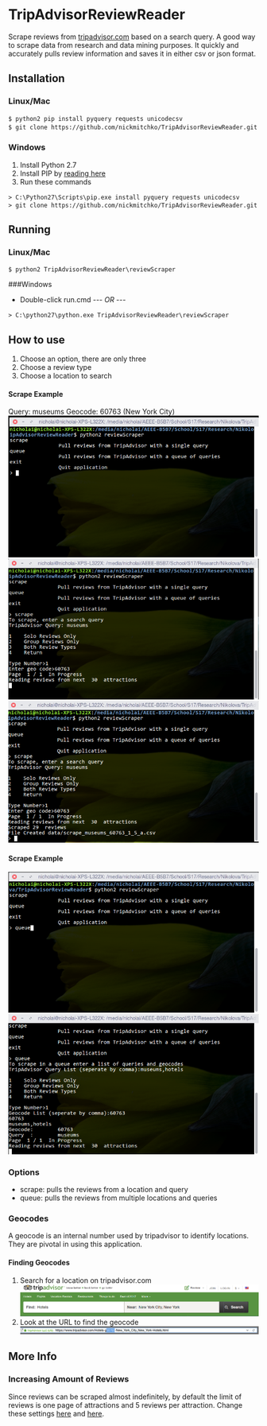 # TripAdvisorReviewReader

Scrape reviews from [tripadvisor.com](tripadvisor.com) based on a search query. A good way to scrape data from research and data mining purposes. It quickly and accurately pulls review information and saves it in either csv or json format.

##  Installation

### Linux/Mac
```BASH
$ python2 pip install pyquery requests unicodecsv
$ git clone https://github.com/nickmitchko/TripAdvisorReviewReader.git
```

### Windows
1. Install Python 2.7
2. Install PIP by [reading here](http://stackoverflow.com/a/12476379)
3. Run these commands
```BAT
> C:\Python27\Scripts\pip.exe install pyquery requests unicodecsv
> git clone https://github.com/nickmitchko/TripAdvisorReviewReader.git
```

## Running

### Linux/Mac

```BAT
$ python2 TripAdvisorReviewReader\reviewScraper
```

###Windows

* Double-click run.cmd
*--- OR ---*
```BAT
> C:\python27\python.exe TripAdvisorReviewReader\reviewScraper
 ```
 
## How to use
1. Choose an option, there are only three
2. Choose a review type
3. Choose a location to search


#### Scrape Example
Query: museums
Geocode: 60763 (New York City)
![](data/Options.png)
![](data/Scraping.png)
![](data/Complete.png)

#### Scrape Example
![](data/queue.png)
![](data/queue_part2.png)

### Options

* scrape: pulls the reviews from a location and query
* queue: pulls the reviews from multiple locations and queries

### Geocodes

A geocode is an internal number used by tripadvisor to identify locations. They are pivotal in using this application.
 
#### Finding Geocodes

1. Search for a location on tripadvisor.com
![](data/Search.png)
2. Look at the URL to find the geocode
![](data/Url.png)

## More Info

### Increasing Amount of Reviews

Since reviews can be scraped almost indefinitely, by default the limit of reviews is one page of attractions and 5 reviews per attraction.
Change these settings [here](https://github.com/nickmitchko/TripAdvisorReviewReader/blob/5d0c3d5a612d6f4446bbbbcd9107147a0876840d/reviewScraper/modules/rewrite.py#L39-L40) and [here](https://github.com/nickmitchko/TripAdvisorReviewReader/blob/5d0c3d5a612d6f4446bbbbcd9107147a0876840d/reviewScraper/modules/rewrite.py#L96-L97).
